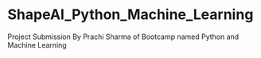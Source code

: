 # ShapeAI_Python_Machine_Learning
Project Submission By Prachi Sharma of Bootcamp named Python and Machine Learning
